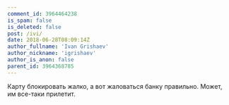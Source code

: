 ```yaml
---
comment_id: 3964464238
is_spam: false
is_deleted: false
post: /ivi/
date: 2018-06-28T08:09:14Z
author_fullname: 'Ivan Grishaev'
author_nickname: 'igrishaev'
author_is_anon: false
parent_id: 3964368785
---
```


<p>Карту блокировать жалко, а вот жаловаться банку правильно. Может, им все-таки прилетит.</p>
